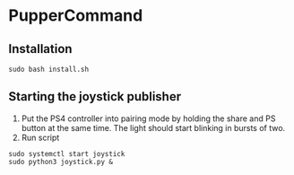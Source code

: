 # PupperCommand
## Installation
```shell
sudo bash install.sh
```
## Starting the joystick publisher
1. Put the PS4 controller into pairing mode by holding the share and PS button at the same time. The light should start blinking in bursts of two. 
2. Run script
```shell
sudo systemctl start joystick
sudo python3 joystick.py &
```
